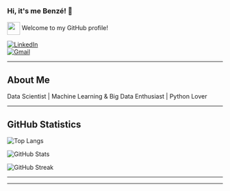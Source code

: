 ### Hi, it's me Benzé! 👋

<img src="https://media.giphy.com/media/hvRJCLFzcasrR4ia7z/giphy.gif" width="30px" align="center"> Welcome to my GitHub profile!

[![LinkedIn](https://img.shields.io/badge/LinkedIn-Profile-blue?style=for-the-badge&logo=linkedin)](https://www.linkedin.com/in/linabenzemma11)  
[![Gmail](https://img.shields.io/badge/Gmail-Envoyer%20un%20mail-red?style=for-the-badge&logo=gmail)](mailto:lina.benzemma@yahoo.com)

---

##  About Me
 Data Scientist |  Machine Learning & Big Data Enthusiast |  Python Lover  

---

##  GitHub Statistics


![Top Langs](https://github-readme-stats.vercel.app/api/top-langs/?username=linabnz&layout=compact&theme=radical&count_private=true&exclude_repo=repo1,repo2&langs_count=8)


![GitHub Stats](https://github-readme-stats.vercel.app/api?username=linabnz&show_icons=true&theme=radical)


![GitHub Streak](https://github-readme-streak-stats.herokuapp.com/?user=linabnz&theme=radical)

---
---